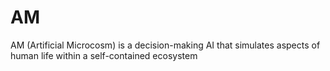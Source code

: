 # AM
AM (Artificial Microcosm) is a decision-making AI that simulates aspects of human life within a self-contained ecosystem

